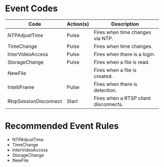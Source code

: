 # Event Codes

| Code                  | Action(s) | Description                           |
| --------------------- | --------- | ------------------------------------- |
| NTPAdjustTime         | Pulse     | Fires when time changes via NTP.      |
| TimeChange            | Pulse     | Fires when time changes.              |
| InterVideoAccess      | Pulse     | Fires when there is a login.          |
| StorageChange         | Pulse     | Fires when a file is read.            |
| NewFile               |           | Fires when a file is created.         |
| IntelliFrame          | Pulse     | Fires when there is detection.        |
| RtspSessionDisconnect | Start     | Fires when a RTSP client disconnects. |

# Recommended Event Rules

- NTPAdjustTime
- TimeChange
- InterVideoAccess
- StorageChange
- NewFile
